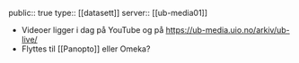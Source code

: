 public:: true
type:: [[datasett]]
server:: [[ub-media01]]

- Videoer ligger i dag på YouTube og på https://ub-media.uio.no/arkiv/ub-live/
- Flyttes til [[Panopto]] eller Omeka?